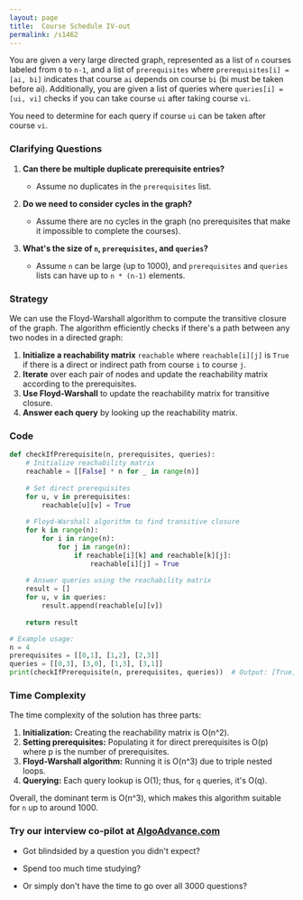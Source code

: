 ```yaml
---
layout: page
title:  Course Schedule IV-out
permalink: /s1462
---
```


You are given a very large directed graph, represented as a list of `n` courses labeled from `0` to `n-1`, and a list of `prerequisites` where `prerequisites[i] = [ai, bi]` indicates that course `ai` depends on course `bi` (bi must be taken before ai). Additionally, you are given a list of queries where `queries[i] = [ui, vi]` checks if you can take course `ui` after taking course `vi`.

You need to determine for each query if course `ui` can be taken after course `vi`.

### Clarifying Questions

1. **Can there be multiple duplicate prerequisite entries?**
   - Assume no duplicates in the `prerequisites` list.

2. **Do we need to consider cycles in the graph?**
   - Assume there are no cycles in the graph (no prerequisites that make it impossible to complete the courses).

3. **What's the size of `n`, `prerequisites`, and `queries`?**
   - Assume `n` can be large (up to 1000), and `prerequisites` and `queries` lists can have up to `n * (n-1)` elements.

### Strategy

We can use the Floyd-Warshall algorithm to compute the transitive closure of the graph. The algorithm efficiently checks if there's a path between any two nodes in a directed graph:

1. **Initialize a reachability matrix** `reachable` where `reachable[i][j]` is `True` if there is a direct or indirect path from course `i` to course `j`.
2. **Iterate** over each pair of nodes and update the reachability matrix according to the prerequisites.
3. **Use Floyd-Warshall** to update the reachability matrix for transitive closure.
4. **Answer each query** by looking up the reachability matrix.

### Code

```python
def checkIfPrerequisite(n, prerequisites, queries):
    # Initialize reachability matrix
    reachable = [[False] * n for _ in range(n)]
    
    # Set direct prerequisites
    for u, v in prerequisites:
        reachable[u][v] = True
    
    # Floyd-Warshall algorithm to find transitive closure
    for k in range(n):
        for i in range(n):
            for j in range(n):
                if reachable[i][k] and reachable[k][j]:
                    reachable[i][j] = True
    
    # Answer queries using the reachability matrix
    result = []
    for u, v in queries:
        result.append(reachable[u][v])
    
    return result

# Example usage:
n = 4
prerequisites = [[0,1], [1,2], [2,3]]
queries = [[0,3], [3,0], [1,3], [3,1]]
print(checkIfPrerequisite(n, prerequisites, queries))  # Output: [True, False, True, False]
```

### Time Complexity

The time complexity of the solution has three parts:
1. **Initialization:** Creating the reachability matrix is O(n^2).
2. **Setting prerequisites:** Populating it for direct prerequisites is O(p) where p is the number of prerequisites.
3. **Floyd-Warshall algorithm:** Running it is O(n^3) due to triple nested loops.
4. **Querying:** Each query lookup is O(1); thus, for `q` queries, it's O(q).

Overall, the dominant term is O(n^3), which makes this algorithm suitable for `n` up to around 1000.


### Try our interview co-pilot at [AlgoAdvance.com](https://algoAdvance.com)

- Got blindsided by a question you didn't expect?

- Spend too much time studying?

- Or simply don't have the time to go over all 3000 questions?

